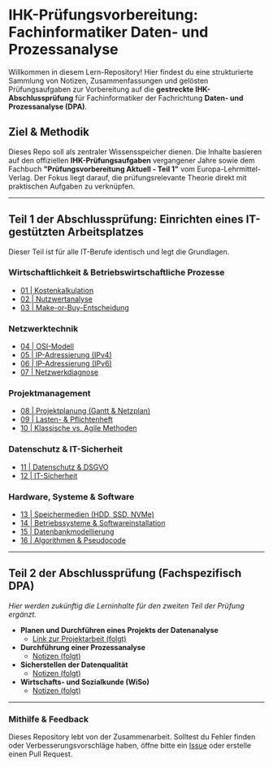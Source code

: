 # IHK-Prüfungsvorbereitung: Fachinformatiker Daten- und Prozessanalyse

Willkommen in diesem Lern-Repository! Hier findest du eine strukturierte Sammlung von Notizen, Zusammenfassungen und gelösten Prüfungsaufgaben zur Vorbereitung auf die **gestreckte IHK-Abschlussprüfung** für Fachinformatiker der Fachrichtung **Daten- und Prozessanalyse (DPA)**.

## Ziel & Methodik

Dieses Repo soll als zentraler Wissensspeicher dienen. Die Inhalte basieren auf den offiziellen **IHK-Prüfungsaufgaben** vergangener Jahre sowie dem Fachbuch **"Prüfungsvorbereitung Aktuell - Teil 1"** vom Europa-Lehrmittel-Verlag. Der Fokus liegt darauf, die prüfungsrelevante Theorie direkt mit praktischen Aufgaben zu verknüpfen.

---

## Teil 1 der Abschlussprüfung: Einrichten eines IT-gestützten Arbeitsplatzes

Dieser Teil ist für alle IT-Berufe identisch und legt die Grundlagen.

### Wirtschaftlichkeit & Betriebswirtschaftliche Prozesse
* [01 | Kostenkalkulation](./01_Wirtschaftlichkeit%20%E2%80%93%20Kostenkalkulation.md)
* [02 | Nutzwertanalyse](./02_Wirtschaftlichkeit%20%E2%80%93%20Nutzwertanalyse.md)
* [03 | Make-or-Buy-Entscheidung](./03_Wirtschaftlichkeit%20%E2%80%93%20Make-or-Buy.md)

### Netzwerktechnik
* [04 | OSI-Modell](./04_Netzwerktechnik%20%E2%80%93%20OSI-Modell.md)
* [05 | IP-Adressierung (IPv4)](./05_Netzwerktechnik%20%E2%80%93%20IP-Adressierung%20(IPv4).md)
* [06 | IP-Adressierung (IPv6)](./06_Netzwerktechnik%20%E2%80%93%20IP-Adressierung%20(IPv6).md)
* [07 | Netzwerkdiagnose](./07_Netzwerktechnik%20%E2%80%93%20Netzwerkdiagnose.md)

### Projektmanagement
* [08 | Projektplanung (Gantt & Netzplan)](./08_Projektmanagement%20%E2%80%93%20Projektplanung%20(Gantt%20&%20Netzplan).md)
* [09 | Lasten- & Pflichtenheft](./09_Projektmanagement%20%E2%80%93%20Lasten-%20&%20Pflichtenheft.md)
* [10 | Klassische vs. Agile Methoden](./10_Projektmanagement%20%E2%80%93%20Klassische%20vs.%20Agile%20Methoden.md)

### Datenschutz & IT-Sicherheit
* [11 | Datenschutz & DSGVO](./11_Datenschutz%20&%20DSGVO.md)
* [12 | IT-Sicherheit](./12_IT-Sicherheit.md)

### Hardware, Systeme & Software
* [13 | Speichermedien (HDD, SSD, NVMe)](./13_Speichermedien%20(HDD,%20SSD,%20NVMe).md)
* [14 | Betriebssysteme & Softwareinstallation](./14_Betriebssysteme%20&%20Softwareinstallation.md)
* [15 | Datenbankmodellierung](./15_Datenbankmodellierung.md)
* [16 | Algorithmen & Pseudocode](./16_Algorithmen%20&%20Pseudocode.md)

---

## Teil 2 der Abschlussprüfung (Fachspezifisch DPA)

*Hier werden zukünftig die Lerninhalte für den zweiten Teil der Prüfung ergänzt.*

* **Planen und Durchführen eines Projekts der Datenanalyse**
    * [Link zur Projektarbeit (folgt)]()
* **Durchführung einer Prozessanalyse**
    * [Notizen (folgt)]()
* **Sicherstellen der Datenqualität**
    * [Notizen (folgt)]()
* **Wirtschafts- und Sozialkunde (WiSo)**
    * [Notizen (folgt)]()

---

### Mithilfe & Feedback

Dieses Repository lebt von der Zusammenarbeit. Solltest du Fehler finden oder Verbesserungsvorschläge haben, öffne bitte ein [Issue](https://github.com/harunrasitasan/fachinformatiker-pruefungsvorbereitung-dpa/issues) oder erstelle einen Pull Request.
